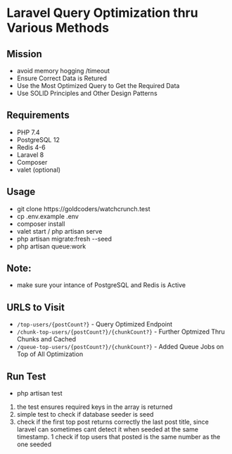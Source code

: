 # Laravel Query Optimization thru Various Methods

## Mission
- avoid memory hogging /timeout
- Ensure Correct Data is Retured
- Use the Most Optimized Query to Get the Required Data
- Use SOLID Principles and Other Design Patterns


## Requirements
- PHP 7.4
- PostgreSQL 12
- Redis 4-6
- Laravel 8
- Composer
- valet (optional)


## Usage
- git clone https://goldcoders/watchcrunch.test
- cp .env.example .env
- composer install
- valet start / php artisan serve
- php artisan migrate:fresh --seed
- php artisan queue:work

## Note:
- make sure your intance of PostgreSQL and Redis is Active


## URLS to Visit
- `/top-users/{postCount?}` - Query Optimized Endpoint
- `/chunk-top-users/{postCount?}/{chunkCount?}` - Further Optmized Thru Chunks and Cached
- `/queue-top-users/{postCount?}/{chunkCount?}` - Added Queue Jobs on Top of All Optimization

## Run Test
- php artisan test

1. the test ensures required keys in the array is returned
1. simple test to check if database seeder is seed
1. check if the first top post returns correctly the last post title, since laravel can sometimes cant detect it when seeded at the same timestamp.
1 check if top users that posted is the same number as the one seeded
